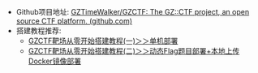 - Github项目地址:
  [GZTimeWalker/GZCTF: The GZ::CTF project, an open source CTF platform. (github.com)](https://github.com/GZTimeWalker/GZCTF)
- 搭建教程推荐:
	- [GZCTF靶场从零开始搭建教程(一)＞＞单机部署](https://blog.csdn.net/qq_39673370/article/details/140697136)
	- [GZCTF靶场从零开始搭建教程(二)＞＞动态Flag题目部署+本地上传Docker镜像部署](https://blog.csdn.net/qq_39673370/article/details/140711518)